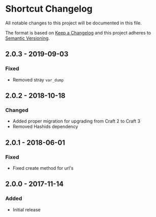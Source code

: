 # Shortcut Changelog

All notable changes to this project will be documented in this file.

The format is based on [Keep a Changelog](http://keepachangelog.com/) and this project adheres to [Semantic Versioning](http://semver.org/).

## 2.0.3 - 2019-09-03
### Fixed
- Removed stray `var_dump`

## 2.0.2 - 2018-10-18
### Changed
- Added proper migration for upgrading from Craft 2 to Craft 3
- Removed Hashids dependency

## 2.0.1 - 2018-06-01
### Fixed
- Fixed create method for url's

## 2.0.0 - 2017-11-14
### Added
- Initial release
